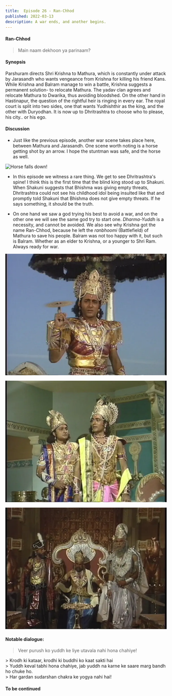 ```yaml
---
title:  Episode 26 - Ran-Chhod
published: 2022-03-13
description: A war ends, and another begins.
---
```

#### Ran-Chhod

> Main naam dekhoon ya parinaam?

#### Synopsis 
Parshuram directs Shri Krishna to Mathura, which is constantly under attack by
Jarasandh who wants vengeance from Krishna for killing his friend Kans. While
Krishna and Balram manage to win a battle, Krishna suggests a permanent
solution- to relocate Mathura. The yadav clan agrees and relocate Mathura to
Dwarika, thus avoiding bloodshed. On the other hand in Hastinapur, the question
of the rightful heir is ringing in every ear. The royal court is split into two
sides, one that wants Yudhishthir as the king, and the other with Duryodhan. It
is now up to Dhritrashtra to choose who to please, his city.. or his ego.

#### Discussion 

- Just like the previous episode, another war scene takes place here, between
  Mathura and Jarasandh. One scene worth noting is a horse getting shot by an
  arrow. I hope the stuntman was safe, and the horse as well.

![Horse falls down!](/ep_26_horse.gif)

- In this episode we witness a rare thing. We get to see Dhritrashtra's spine!
  I think this is the first time that the blind king stood up to Shakuni. When
  Shakuni suggests that Bhishma was giving empty threats, Dhritrashtra could
  not see his childhood idol being insulted like that and promptly told Shakuni
  that Bhishma does not give empty threats. If he says something, it should be 
  the truth.

- On one hand we saw a god trying his best to avoid a war, and on the other one
  we will see the same god try to start one. _Dharma-Yuddh_ is a necessity, and
  cannot be avoided. We also see why Krishna got the name Ran-Chhod, because he
  left the _ranbhoomi_ (Battlefield) of Mathura to save his people. Balram was
  not too happy with it, but such is Balram. Whether as an elder to Krishna, or
  a younger to Shri Ram. Always ready for war.

![Krishna uses Sudarshan Chakra Against Jarasandh](../../assets/mahabharat/ep_26_1.webp)

![Krishna and Balram discuss war](../../assets/mahabharat/ep_26_2.webp)

![Bhishma tries to change Dhritrashtra's mind, while Shakuni insults him](../../assets/mahabharat/ep_26_3.webp)

#### Notable dialogue:

> Veer purush ko yuddh ke liye utavala nahi hona chahiye!
<div></div>
> Krodh ki kataar, krodhi ki buddhi ko kaat sakti hai
<div></div>
> Yuddh keval tabhi hona chahiye, jab yuddh na karne ke saare marg bandh ho chuke ho.
<div></div>
> Har gardan sudarshan chakra ke yogya nahi hai!
<div></div>

#### To be continued

